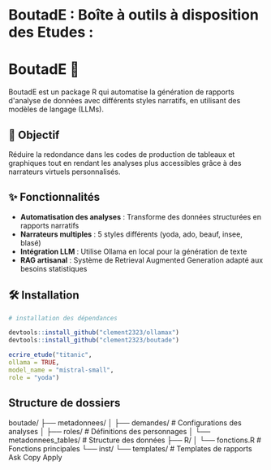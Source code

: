 # BoutadE : Boîte à outils à disposition des Etudes :
# BoutadE 🤖 

BoutadE est un package R qui automatise la génération de rapports d'analyse de données avec différents styles narratifs, en utilisant des modèles de langage (LLMs).

## 🎯 Objectif

Réduire la redondance dans les codes de production de tableaux et graphiques tout en rendant les analyses plus accessibles grâce à des narrateurs virtuels personnalisés.

## ✨ Fonctionnalités

- **Automatisation des analyses** : Transforme des données structurées en rapports narratifs
- **Narrateurs multiples** : 5 styles différents (yoda, ado, beauf, insee, blasé)
- **Intégration LLM** : Utilise Ollama en local pour la génération de texte
- **RAG artisanal** : Système de Retrieval Augmented Generation adapté aux besoins statistiques

## 🛠️ Installation
```r
# installation des dépendances

devtools::install_github("clement2323/ollamax")
devtools::install_github("clement2323/boutade")
```

```r
ecrire_etude("titanic",
ollama = TRUE,
model_name = "mistral-small",
role = "yoda")
```
## Structure de dossiers

boutade/
├── metadonnees/
│ ├── demandes/ # Configurations des analyses
│ ├── roles/ # Définitions des personnages
│ └── metadonnees_tables/ # Structure des données
├── R/
│ └── fonctions.R # Fonctions principales
└── inst/
└── templates/ # Templates de rapports
Ask
Copy
Apply
